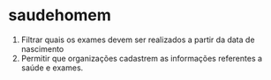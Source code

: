 # saudehomem
1. Filtrar quais os exames devem ser realizados a partir da data de nascimento
2. Permitir que organizações cadastrem as informações referentes a saúde e exames.
